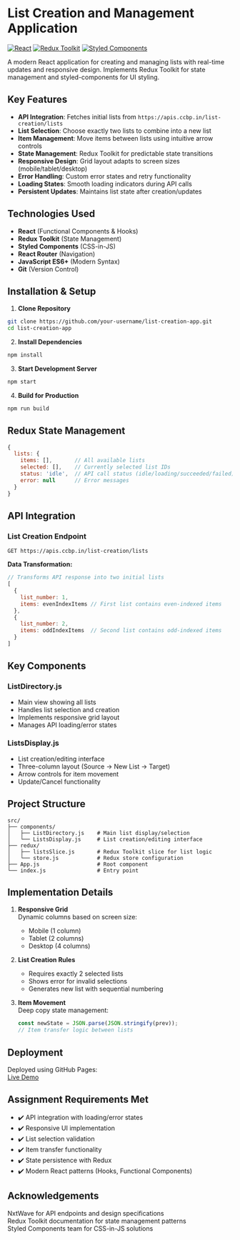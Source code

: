 # List Creation and Management Application

[![React](https://img.shields.io/badge/React-18.2.0-blue)](https://reactjs.org/)
[![Redux Toolkit](https://img.shields.io/badge/Redux_Toolkit-1.9.5-purple)](https://redux-toolkit.js.org/)
[![Styled Components](https://img.shields.io/badge/Styled_Components-6.0.8-pink)](https://styled-components.com/)

A modern React application for creating and managing lists with real-time updates and responsive design. Implements Redux Toolkit for state management and styled-components for UI styling.

## Key Features

- **API Integration**: Fetches initial lists from `https://apis.ccbp.in/list-creation/lists`
- **List Selection**: Choose exactly two lists to combine into a new list
- **Item Management**: Move items between lists using intuitive arrow controls
- **State Management**: Redux Toolkit for predictable state transitions
- **Responsive Design**: Grid layout adapts to screen sizes (mobile/tablet/desktop)
- **Error Handling**: Custom error states and retry functionality
- **Loading States**: Smooth loading indicators during API calls
- **Persistent Updates**: Maintains list state after creation/updates

## Technologies Used

- **React** (Functional Components & Hooks)
- **Redux Toolkit** (State Management)
- **Styled Components** (CSS-in-JS)
- **React Router** (Navigation)
- **JavaScript ES6+** (Modern Syntax)
- **Git** (Version Control)

## Installation & Setup

1. **Clone Repository**
```bash
git clone https://github.com/your-username/list-creation-app.git
cd list-creation-app
```

2. **Install Dependencies**
```bash
npm install
```

3. **Start Development Server**
```bash
npm start
```

4. **Build for Production**
```bash
npm run build
```

## Redux State Management

```javascript
{
  lists: {
    items: [],       // All available lists
    selected: [],    // Currently selected list IDs
    status: 'idle',  // API call status (idle/loading/succeeded/failed)
    error: null      // Error messages
  }
}
```

## API Integration

### List Creation Endpoint
`GET https://apis.ccbp.in/list-creation/lists`

**Data Transformation:**
```javascript
// Transforms API response into two initial lists
[
  {
    list_number: 1,
    items: evenIndexItems // First list contains even-indexed items
  },
  {
    list_number: 2,
    items: oddIndexItems  // Second list contains odd-indexed items
  }
]
```

## Key Components

### ListDirectory.js
- Main view showing all lists
- Handles list selection and creation
- Implements responsive grid layout
- Manages API loading/error states

### ListsDisplay.js
- List creation/editing interface
- Three-column layout (Source → New List → Target)
- Arrow controls for item movement
- Update/Cancel functionality

## Project Structure

```
src/
├── components/
│   ├── ListDirectory.js    # Main list display/selection
│   └── ListsDisplay.js     # List creation/editing interface
├── redux/
│   ├── listsSlice.js       # Redux Toolkit slice for list logic
│   └── store.js            # Redux store configuration
├── App.js                  # Root component
└── index.js                # Entry point
```

## Implementation Details

1. **Responsive Grid**  
   Dynamic columns based on screen size:
   - Mobile (1 column)
   - Tablet (2 columns)
   - Desktop (4 columns)

2. **List Creation Rules**
   - Requires exactly 2 selected lists
   - Shows error for invalid selections
   - Generates new list with sequential numbering

3. **Item Movement**  
   Deep copy state management:
   ```javascript
   const newState = JSON.parse(JSON.stringify(prev));
   // Item transfer logic between lists
   ```

## Deployment

Deployed using GitHub Pages:  
[Live Demo](https://your-username.github.io/list-creation-app)

## Assignment Requirements Met

- ✔️ API integration with loading/error states
- ✔️ Responsive UI implementation
- ✔️ List selection validation
- ✔️ Item transfer functionality
- ✔️ State persistence with Redux
- ✔️ Modern React patterns (Hooks, Functional Components)

## Acknowledgements

NxtWave for API endpoints and design specifications  
Redux Toolkit documentation for state management patterns  
Styled Components team for CSS-in-JS solutions

